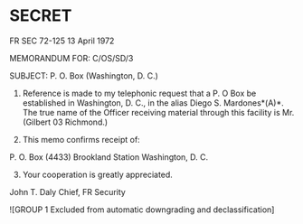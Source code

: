 # SECRET

FR SEC 72-125
13 April 1972

MEMORANDUM FOR: C/OS/SD/3

SUBJECT: P. O. Box (Washington, D. C.)

1. Reference is made to my telephonic request that a P. O Box be established in Washington, D. C., in the alias Diego S. Mardones*(A)*. The true name of the Officer receiving material through this facility is Mr. (Gilbert 03 Richmond.)

2. This memo confirms receipt of:

P. O. Box (4433)
Brookland Station
Washington, D. C.

3. Your cooperation is greatly appreciated.

John T. Daly
Chief, FR Security

![GROUP 1 Excluded from automatic downgrading and declassification]
